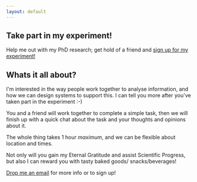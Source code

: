 ```yaml
---
layout: default
---
```


## Take part in my experiment! 
Help me out with my PhD research; get hold of a friend and <a href="mailto:geraint.jones@ucl.ac.uk?Subject=Experiment signup" target="_top">sign up for my experiment!</a>

## Whats it all about?
I'm interested in the way people work together to analyse information, and how we can design systems to support this. I can tell you more after you've taken part in the experiment :-) 

You and a friend will work together to complete a simple task, then we will finish up with a quick chat about the task and your thoughts and opinions about it.

The whole thing takes 1 hour *maximum*, and we can be flexible about location and times. 

Not only will you gain my Eternal Gratitude and assist Scientific Progress, but also I can reward you with tasty baked goods/ snacks/beverages!

<a href="mailto:geraint.jones@ucl.ac.uk?Subject=Experiment signup" target="_top">Drop me an email</a>
for more info or to sign up! 


